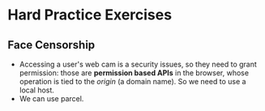 # Hard Practice Exercises

## Face Censorship

- Accessing a user's web cam is a security issues, so they need to grant permission: those are **permission based APIs** in the browser, whose operation is tied to the *origin* (a domain name). So we need to use a local host. 
- We can use parcel. 

